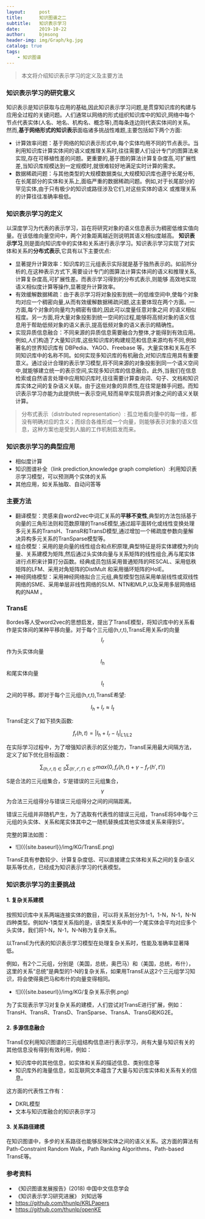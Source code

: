 ```yaml
---
layout:     post
title:      知识图谱之二
subtitle:   知识表示学习
date:       2019-10-22
author:     bjmsong
header-img: img/Graph/kg.jpg
catalog: true
tags:
    - 知识图谱
---
```


> 本文将介绍知识表示学习的定义及主要方法

### 知识表示学习的研究意义
知识表示是知识获取与应用的基础,因此知识表示学习问题,是贯穿知识库的构建与应用全过程的关键问题。人们通常以网络的形式组织知识库中的知识,网络中每个节点代表实体(人名、地名、机构名、概念等),而每条连边则代表实体间的关系。然而,**基于网络形式的知识表示**面临诸多挑战性难题,主要包括如下两个方面:

- 计算效率问题：基于网络的知识表示形式中,每个实体均用不同的节点表示。当利用知识库计算实体间的语义或推理关系时,往往需要人们设计专门的图算法来实现,存在可移植性差的问题。更重要的,基于图的算法计算复杂度高,可扩展性差,当知识库规模达到一定规模时,就很难较好地满足实时计算的需求。
- 数据稀疏问题：与其他类型的大规模数据类似,大规模知识库也遵守长尾分布,在长尾部分的实体和关系上,面临严重的数据稀疏问题。例如,对于长尾部分的罕见实体,由于只有极少的知识或路径涉及它们,对这些实体的语义
或推理关系的计算往往准确率极低。

### 知识表示学习的定义
以深度学习为代表的表示学习，旨在将研究对象的语义信息表示为稠密低维实值向量。在该低维向量空间中，两个对象距离越近则说明其语义相似度越高。
**知识表示学习**,则是面向知识库中的实体和关系进行表示学习。知识表示学习实现了对实体和关系的**分布式表示**,它具有以下主要优点:
- 显著提升计算效率：知识库的三元组表示实际就是基于独热表示的。如前所分析的,在这种表示方式下,需要设计专门的图算法计算实体间的语义和推理关系,计算复杂度高,可扩展性差。而表示学习得到的分布式表示,则能够
高效地实现语义相似度计算等操作,显著提升计算效率。
- 有效缓解数据稀疏：由于表示学习将对象投影到统一的低维空间中,使每个对象均对应一个稠密向量,从而有效缓解数据稀疏问题,这主要体现在两个方面。一方面,每个对象的向量均为稠密有值的,因此可以度量任意对象之间
的语义相似程度。另一方面,将大量对象投影到统一空间的过程,能够将高频对象的语义信息用于帮助低频对象的语义表示,提高低频对象的语义表示的精确性。
- 实现异质信息融合：不同来源的异质信息需要融合为整体,才能得到有效应用。例如,人们构造了大量知识库,这些知识库的构建规范和信息来源均有不同,例如著名的世界知识库有 DBPedia、YAGO、Freebase 等。大量实体和关系在不同知识库中的名称不同。如何实现多知识库的有机融合,对知识库应用具有重要意义。通过设计合理的表示学习模型,将不同来源的对象投影到同一个语义空间中,就能够建立统一的表示空间,实现多知识库的信息融合。此外,当我们在信息检索或自然语言处理中应用知识库时,往往需要计算查询词、句子、文档和知识库实体之间的复杂语义关联。由于这些对象的异质性,在往常是棘手问题。而知识表示学习亦能为此提供统一表示空间,轻而易举实现异质对象之间的语义关联计算。

>分布式表示（distributed representation）: 孤立地看向量中的每一维，都没有明确对应的含义；而综合各维形成一个向量，则能够表示对象的语义信息，这种方案也是受到人脑的工作机制启发而来。

### 知识表示学习的典型应用
- 相似度计算
- 知识图谱补全（link prediction,knowledge graph completion）:利用知识表示学习模型，可以预测两个实体的关系
- 其他应用，如关系抽取、自动问答等


### 主要方法
- 翻译模型：灵感来自word2vec中词汇关系的**平移不变性**,典型的方法包括基于向量的三角形法则和范数原理的TransE模型,通过超平面转化或线性变换处理多元关系的TransH、TransR和TransD模型,通过增加一个稀疏度参数向量解决异构多元关系的TranSparse模型等。
- 组合模型：采用的是向量的线性组合和点积原理,典型特征是将实体建模为列向量、关系建模为矩阵,然后通过头实体向量与关系矩阵的线性组合,再与尾实体进行点积来计算打分函数。经典成员包括采用普通矩阵的RESCAL、采用低秩矩阵的LFM、采用对角矩阵的DistMult 和采用循环矩阵的HolE。
- 神经网络模型：采用神经网络拟合三元组,典型模型包括采用单层线性或双线性网络的SME、采用单层非线性网络的SLM、NTN和MLP,以及采用多层网络结构的NAM 。

### TransE
Bordes等人受word2vec的思想启发，提出了TransE模型，将知识库中的关系看作是实体间的某种平移向量。对于每个三元组(h,r,t),TransE用关系r的向量$$I_r$$作为头实体向量$$I_h$$和尾实体向量$$I_t$$之间的平移。即对于每个三元组(h,r,t),TransE希望:

$$I_h+I_r \approx I_t$$

TransE定义了如下损失函数:

$$f_r(h,t)=|I_h+I_r-I_t|_{L1/L2}$$

在实际学习过程中，为了增强知识表示的区分能力，TransE采用最大间隔方法，定义了如下优化目标函数：

$$\displaystyle \sum_{(h,r,t) \in S}\sum_{(h',r',t') \in S'}{max(0,f_r(h,t)+\gamma-f_{r'}(h',t'))} $$

S是合法的三元组集合，S‘是错误的三元组集合，$$\gamma$$ 为合法三元组得分与错误三元组得分之间的间隔距离。

错误三元组并非随机产生，为了选取有代表性的错误三元组，TransE将S中每个三元组的头实体、关系和尾实体其中之一随机替换成其他实体或关系来得到S’。

完整的算法如图：
<ul> 
<li markdown="1"> 
![]({{site.baseurl}}/img/KG/TransE.png) 
</li> 
</ul> 

TransE具有参数较少、计算复杂度低、可以直接建立实体和关系之间的复杂语义联系等优点，已经成为知识表示学习的代表模型。


### 知识表示学习的主要挑战

#### 1. 复杂关系建模

按照知识库中关系两端连接实体的数目，可以将关系划分为1-1，1-N，N-1，N-N四种类型。例如N-1类型关系指的是，该类型关系中的一个尾实体会平均对应多个头实体，我们将1-N，N-1，N-N称为复杂关系。

以TransE为代表的知识表示学习模型在处理复杂关系时，性能及准确率显著降低。

例如，有2个二元组，分别是（美国，总统，奥巴马）和（美国，总统，布什），这里的关系“总统”是典型的1-N的复杂关系，如果用TransE从这2个三元组学习知识，将会使得奥巴马和布什的向量变得相同。

<ul> 
<li markdown="1"> 
![]({{site.baseurl}}/img/KG/复杂关系示例.png) 
</li> 
</ul> 

为了实现表示学习对复杂关系的建模，人们尝试对TransE进行扩展，例如：TransH、TransR、TransD、TranSparse、TransA、TransG和KG2E。

#### 2. 多源信息融合

TransE仅利用知识图谱的三元组结构信息进行表示学习，尚有大量与知识有关的其他信息没有得到有效利用，例如：

- 知识库中的其他信息，如实体和关系的描述信息、类别信息等
- 知识库外的海量信息，如互联网文本蕴含了大量与知识库实体和关系有关的信息。

这方面的代表性工作有：

- DKRL模型
- 文本与知识库融合的知识表示学习

#### 3. 关系路径建模

在知识图谱中，多步的关系路径也能够反映实体之间的语义关系。这方面的算法有Path-Constraint Random Walk，Path Ranking Algorithms、Path-based TransE等。


### 参考资料
- 《知识图谱发展报告》(2018) 中国中文信息学会
- 《知识表示学习研究进展》 刘知远等
- https://github.com/thunlp/KRLPapers
- https://github.com/thunlp/openKE